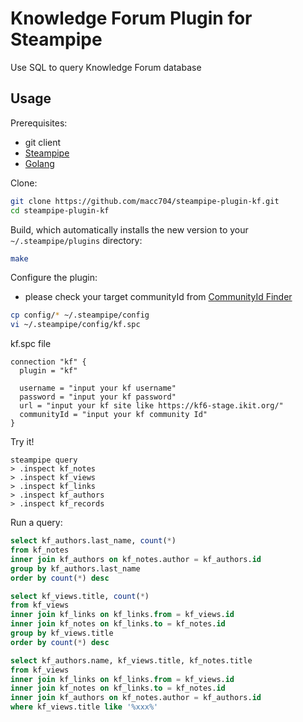 # Knowledge Forum Plugin for Steampipe

Use SQL to query Knowledge Forum database

## Usage

Prerequisites:

- git client
- [Steampipe](https://steampipe.io/downloads)
- [Golang](https://golang.org/doc/install)

Clone:

```sh
git clone https://github.com/macc704/steampipe-plugin-kf.git
cd steampipe-plugin-kf
```

Build, which automatically installs the new version to your `~/.steampipe/plugins` directory:

```sh
make
```

Configure the plugin:

- please check your target communityId from [CommunityId Finder](https://macc704.github.io/kf6apijs/community_finder/)

```sh
cp config/* ~/.steampipe/config
vi ~/.steampipe/config/kf.spc
```

kf.spc file
```code
connection "kf" {
  plugin = "kf"

  username = "input your kf username"
  password = "input your kf password"
  url = "input your kf site like https://kf6-stage.ikit.org/"
  communityId = "input your kf community Id"
}
```

Try it!

```shell
steampipe query
> .inspect kf_notes
> .inspect kf_views
> .inspect kf_links
> .inspect kf_authors
> .inspect kf_records
```

Run a query:

```sql
select kf_authors.last_name, count(*) 
from kf_notes 
inner join kf_authors on kf_notes.author = kf_authors.id 
group by kf_authors.last_name 
order by count(*) desc
```

```sql
select kf_views.title, count(*) 
from kf_views 
inner join kf_links on kf_links.from = kf_views.id 
inner join kf_notes on kf_links.to = kf_notes.id 
group by kf_views.title 
order by count(*) desc
```

```sql
select kf_authors.name, kf_views.title, kf_notes.title 
from kf_views 
inner join kf_links on kf_links.from = kf_views.id 
inner join kf_notes on kf_links.to = kf_notes.id 
inner join kf_authors on kf_notes.author = kf_authors.id 
where kf_views.title like '%xxx%'
```